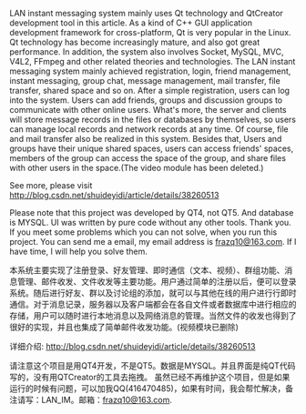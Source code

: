 LAN instant messaging system mainly uses Qt technology and QtCreator development tool in this article. As a kind of C++ GUI application development framework for cross-platform, Qt is very popular in the Linux. Qt technology has become increasingly mature, and also got great performance. In addition, the system also involves Socket, MySQL, MVC, V4L2, FFmpeg and other related theories and technologies.
The LAN instant messaging system mainly achieved registration, login, friend management, instant messaging, group chat, message management, mail transfer, file transfer, shared space and so on. After a simple registration, users can log into the system. Users can add friends, groups and discussion groups to communicate with other online users. What's more, the server and clients will store message records in the files or databases by themselves, so users can manage local records and network records at any time. Of course, file and mail transfer also be realized in this system. Besides that, Users and groups have their unique shared spaces, users can access friends' spaces, members of the group can access the space of the group, and share files with other users in the space.(The video module has been deleted.)

See more, please visit http://blog.csdn.net/shuideyidi/article/details/38260513

Please note that this project was developed by QT4, not QT5. And database is MYSQL. UI was written by pure code without any other tools. Thank you.
If you meet some problems which you can not solve, when you run this project. You can send me a email, my email address is frazq10@163.com. If I have time, I will help you solve them.


本系统主要实现了注册登录、好友管理、即时通信（文本、视频）、群组功能、消息管理、邮件收发、文件收发等主要功能。用户通过简单的注册以后，便可以登录系统。随后进行好友、群以及讨论组的添加，就可以与其他在线的用户进行行即时通信。对于消息记录，服务器以及客户端都会在各自文件或者数据库中进行相应的存储，用户可以随时进行本地消息以及网络消息的管理。当然文件的收发也得到了很好的实现，并且也集成了简单邮件收发功能。(视频模块已删除)

详细介绍: http://blog.csdn.net/shuideyidi/article/details/38260513

请注意这个项目是用QT4开发，不是QT5。数据是MYSQL。并且界面是纯QT代码写的，没有用QTCreator的工具去拖拽。
虽然已经不再维护这个项目，但是如果运行的时候有问题，可以加我QQ(416470485)，如果有时间，我会帮忙解决，备注请写：LAN_IM。邮箱：frazq10@163.com.
